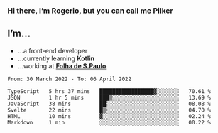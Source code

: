 ### Hi there, I’m Rogerio, but you can call me Pilker

## I’m…
- …a front-end developer
- …currently learning **Kotlin**
- …working at [**Folha de S.Paulo**](https://www.folha.com.br/)

<!--START_SECTION:waka-->

```text
From: 30 March 2022 - To: 06 April 2022

TypeScript   5 hrs 37 mins   █████████████████▓░░░░░░░   70.61 %
JSON         1 hr 5 mins     ███▒░░░░░░░░░░░░░░░░░░░░░   13.69 %
JavaScript   38 mins         ██░░░░░░░░░░░░░░░░░░░░░░░   08.08 %
Svelte       22 mins         █▒░░░░░░░░░░░░░░░░░░░░░░░   04.70 %
HTML         10 mins         ▓░░░░░░░░░░░░░░░░░░░░░░░░   02.24 %
Markdown     1 min           ░░░░░░░░░░░░░░░░░░░░░░░░░   00.22 %
```

<!--END_SECTION:waka-->
